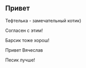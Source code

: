 ## Привет ##

Тефтелька - замечательный котик)

Согласен с этим!


Барсик тоже хорош!

Привет Вячеслав


Песик лучше! 


